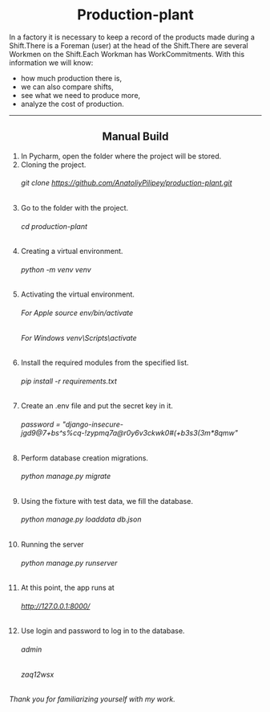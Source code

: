 # <center >Production-plant</center>
In a factory it is necessary to keep a record of the products made during a Shift.There is a Foreman (user) at the head of the Shift.There are several Workmen on the Shift.Each Workman has WorkCommitments. With this information we will know:
* how much production there is,
* we can also compare shifts,
* see what we need to produce more,
* analyze the cost of production.
 

---
           

## <center >Manual Build</center>
1. In Pycharm, open the folder where the project will be stored.
2. Cloning the project.  
    ###### git clone https://github.com/AnatoliyPilipey/production-plant.git
3. Go to the folder with the project.  
    ###### cd production-plant
4. Creating a virtual environment.  
    ###### python -m venv venv
5. Activating the virtual environment.  
    ###### For Apple source env/bin/activate
    ###### For Windows venv\Scripts\activate
6. Install the required modules from the specified list.  
    ###### pip install -r requirements.txt
7. Create an .env file and put the secret key in it.  
    ###### password = "django-insecure-jgd9@7+bs^s%cq-!zypmq7a@r0y6v3ckwk0#(+b3s3(3m*8qmw"
8. Perform database creation migrations.  
    ###### python manage.py migrate
9. Using the fixture with test data, we fill the database.  
    ###### python manage.py loaddata db.json
10. Running the server  
    ###### python manage.py runserver
11. At this point, the app runs at  
    ###### http://127.0.0.1:8000/
12. Use login and password to log in to the database.  
    ###### admin  
    ###### zaq12wsx

_Thank you for familiarizing yourself with my work._
